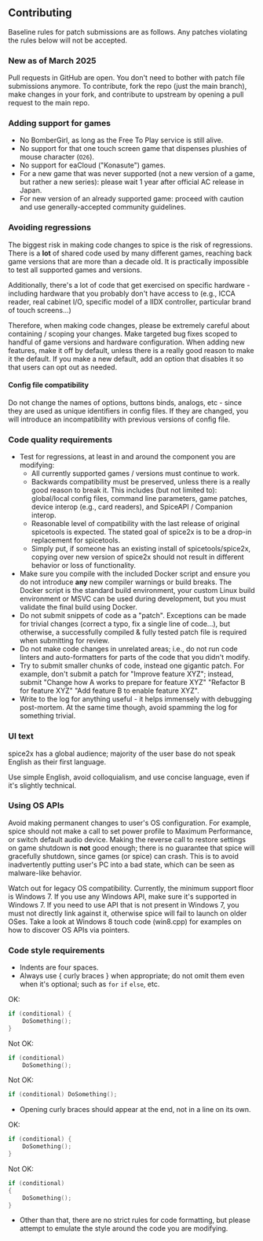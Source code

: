 ## Contributing
Baseline rules for patch submissions are as follows. Any patches violating the rules below will not be accepted.

### New as of March 2025
Pull requests in GitHub are open. You don't need to bother with patch file submissions anymore. To contribute, fork the repo (just the main branch), make changes in your fork, and contribute to upstream by opening a pull request to the main repo.

### Adding support for games

* No BomberGirl, as long as the Free To Play service is still alive.
* No support for that one touch screen game that dispenses plushies of mouse character (`O26`).
* No support for eaCloud ("Konasute") games.
* For a new game that was never supported (not a new version of a game, but rather a new series): please wait 1 year after official AC release in Japan.
* For new version of an already supported game: proceed with caution and use generally-accepted community guidelines.

### Avoiding regressions

The biggest risk in making code changes to spice is the risk of regressions. There is a **lot** of shared code used by many different games, reaching back game versions that are more than a decade old. It is practically impossible to test all supported games and versions.

Additionally, there's a lot of code that get exercised on specific hardware - including hardware that you probably don't have access to (e.g., ICCA reader, real cabinet I/O, specific model of a IIDX controller, particular brand of touch screens...)

Therefore, when making code changes, please be extremely careful about containing / scoping your changes. Make targeted bug fixes scoped to handful of game versions and hardware configuration. When adding new features, make it off by default, unless there is a really good reason to make it the default. If you make a new default, add an option that disables it so that users can opt out as needed.

#### Config file compatibility

Do not change the names of options, buttons binds, analogs, etc - since they are used as unique identifiers in config files. If they are changed, you will introduce an incompatibility with previous versions of config file.

### Code quality requirements

* Test for regressions, at least in and around the component you are modifying:
  * All currently supported games / versions must continue to work.
  * Backwards compatibility must be preserved, unless there is a really good reason to break it. This includes (but not limited to): global/local config files, command line parameters, game patches, device interop (e.g., card readers), and SpiceAPI / Companion interop.
  * Reasonable level of compatibility with the last release of original spicetools is expected. The stated goal of spice2x is to be a drop-in replacement for spicetools.
  * Simply put, if someone has an existing install of spicetools/spice2x, copying over new version of spice2x should not result in different behavior or loss of functionality.
* Make sure you compile with the included Docker script and ensure you do not introduce **any** new compiler warnings or build breaks. The Docker script is the standard build environment, your custom Linux build environment or MSVC can be used during development, but you must validate the final build using Docker.
* Do not submit snippets of code as a "patch". Exceptions can be made for trivial changes (correct a typo, fix a single line of code...), but otherwise, a successfully compiled & fully tested patch file is required when submitting for review.
* Do not make code changes in unrelated areas; i.e., do not run code linters and auto-formatters for parts of the code that you didn't modify.
* Try to submit smaller chunks of code, instead one gigantic patch. For example, don't submit a patch for "Improve feature XYZ"; instead, submit "Change how A works to prepare for feature XYZ" "Refactor B for feature XYZ" "Add feature B to enable feature XYZ".
* Write to the log for anything useful - it helps immensely with debugging post-mortem. At the same time though, avoid spamming the log for something trivial.

### UI text
spice2x has a global audience; majority of the user base do not speak English as their first language.

Use simple English, avoid colloquialism, and use concise language, even if it's slightly technical.

### Using OS APIs

Avoid making permanent changes to user's OS configuration. For example, spice should not make a call to set power profile to Maximum Performance, or switch default audio device. Making the reverse call to restore settings on game shutdown is **not** good enough; there is no guarantee that spice will gracefully shutdown, since games (or spice) can crash. This is to avoid inadvertently putting user's PC into a bad state, which can be seen as malware-like behavior.

Watch out for legacy OS compatibility. Currently, the minimum support floor is Windows 7. If you use any Windows API, make sure it's supported in Windows 7. If you need to use API that is not present in Windows 7, you must not directly link against it, otherwise spice will fail to launch on older OSes. Take a look at Windows 8 touch code (win8.cpp) for examples on how to discover OS APIs via pointers.

### Code style requirements
* Indents are four spaces.
* Always use \{ curly braces \} when appropriate; do not omit them even when it's optional; such as `for` `if` `else`, etc.

OK:
```c
if (conditional) {
    DoSomething();
}
```

Not OK:
```c
if (conditional)
    DoSomething();
```

Not OK:
```c
if (conditional) DoSomething();
```

* Opening curly braces should appear at the end, not in a line on its own.

OK:
```c
if (conditional) {
    DoSomething();
}
```

Not OK:
```c
if (conditional)
{
    DoSomething();
}
```

* Other than that, there are no strict rules for code formatting, but please attempt to emulate the style around the code you are modifying.
